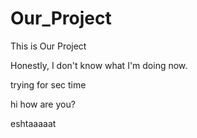 # Our_Project
This is Our Project

Honestly, I don't know what I'm doing now.

trying for sec time

hi how are you?

eshtaaaaat
